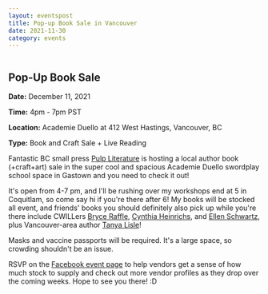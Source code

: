 ```yaml
---
layout: eventspost
title: Pop-up Book Sale in Vancouver
date: 2021-11-30
category: events
---
```


<a href="https://www.facebook.com/events/975573233365483/?acontext=%7B%22event_action_history%22%3A[%7B%22mechanism%22%3A%22calendar_tab_event%22%2C%22surface%22%3A%22bookmark_calendar%22%7D]%2C%22ref_notif_type%22%3Anull%7D" target="_blank"><img style="width:80%" scr="https://scontent.fyvr3-1.fna.fbcdn.net/v/t39.30808-6/259648134_5064451160234876_5404785814169980620_n.jpg?_nc_cat=109&ccb=1-5&_nc_sid=340051&_nc_ohc=Rel21QKB3gEAX9jjFMp&_nc_ht=scontent.fyvr3-1.fna&oh=77c43ea96406c57e60cfccb9b08068ad&oe=61AAF294"></a>

## Pop-Up Book Sale

**Date:** December 11, 2021

**Time:** 4pm - 7pm PST 

**Location:** Academie Duello at 412 West Hastings, Vancouver, BC

**Type:** Book and Craft Sale + Live Reading 

Fantastic BC small press [Pulp Literature]() is hosting a local author book (+craft+art) sale in the super cool and spacious Academie Duello swordplay school space in Gastown and you need to check it out!

It's open from 4-7 pm, and I'll be rushing over my workshops end at 5 in Coquitlam, so come say hi if you're there after 6! My books will be stocked all event, and friends' books you should definitely also pick up while you're there include CWILLers [Bryce Raffle](http://www.bryceraffle.com/), [Cynthia Heinrichs](https://cynthiaheinrichsauthor.wordpress.com/), and [Ellen Schwartz](https://www.ellenschwartz.net/), plus Vancouver-area author [Tanya Lisle](https://tanyalisle.com/)! 

Masks and vaccine passports will be required. It's a large space, so crowding shouldn't be an issue. 

RSVP on the [Facebook event page](https://www.facebook.com/events/975573233365483/?acontext=%7B%22event_action_history%22%3A[%7B%22mechanism%22%3A%22calendar_tab_event%22%2C%22surface%22%3A%22bookmark_calendar%22%7D]%2C%22ref_notif_type%22%3Anull%7D) to help vendors get a sense of how much stock to supply and check out more vendor profiles as they drop over the coming weeks. Hope to see you there! :D
